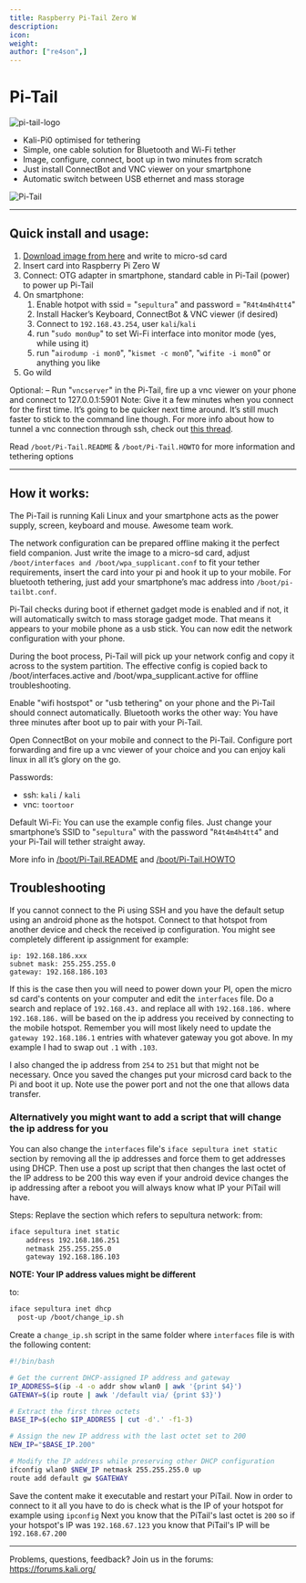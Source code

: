 ```yaml
---
title: Raspberry Pi-Tail Zero W
description:
icon:
weight:
author: ["re4son",]
---
```


# Pi-Tail

![pi-tail-logo](images/pi-tail-logo.png)

- Kali-Pi0 optimised for tethering
- Simple, one cable solution for Bluetooth and Wi-Fi tether
- Image, configure, connect, boot up in two minutes from scratch
- Just install ConnectBot and VNC viewer on your smartphone
- Automatic switch between USB ethernet and mass storage

![Pi-Tail](images/pi-tail-demo.jpg)

- - -

## Quick install and usage:

1. [Download image from here](/get-kali/#kali-arm) and write to micro-sd card
2. Insert card into Raspberry Pi Zero W
3. Connect: OTG adapter in smartphone, standard cable in Pi-Tail (power) to power up Pi-Tail
4. On smartphone:
   1. Enable hotpot with ssid = "`sepultura`" and password = "`R4t4m4h4tt4`"
   2. Install Hacker’s Keyboard, ConnectBot & VNC viewer (if desired)
   3. Connect to `192.168.43.254`, user `kali`/`kali`
   4. run "`sudo mon0up`" to set Wi-Fi interface into monitor mode (yes, while using it)
   5. run "`airodump -i mon0`", "`kismet -c mon0`", "`wifite -i mon0`" or anything you like
5. Go wild

Optional:
– Run "`vncserver`" in the Pi-Tail, fire up a vnc viewer on your phone and connect to 127.0.0.1:5901
Note: Give it a few minutes when you connect for the first time. It’s going to be quicker next time around. It’s still much faster to stick to the command line though.
For more info about how to tunnel a vnc connection through ssh, check out [this thread](https://whitedome.com.au/re4son/topic/vnc/).

Read `/boot/Pi-Tail.README` & `/boot/Pi-Tail.HOWTO` for more information and tethering options

- - -

## How it works:

The Pi-Tail is running Kali Linux and your smartphone acts as the power supply, screen, keyboard and mouse. Awesome team work.

The network configuration can be prepared offline making it the perfect field companion.
Just write the image to a micro-sd card, adjust `/boot/interfaces and /boot/wpa_supplicant.conf` to fit your tether requirements, insert the card into your pi and hook it up to your mobile. For bluetooth tethering, just add your smartphone’s mac address into `/boot/pi-tailbt.conf`.

Pi-Tail checks during boot if ethernet gadget mode is enabled and if not, it will automatically switch to mass storage gadget mode. That means it appears to your mobile phone as a usb stick. You can now edit the network configuration with your phone.

During the boot process, Pi-Tail will pick up your network config and copy it across to the system partition. The effective config is copied back to /boot/interfaces.active and /boot/wpa_supplicant.active for offline troubleshooting.

Enable "wifi hostspot" or "usb tethering" on your phone and the Pi-Tail should connect automatically. Bluetooth works the other way: You have three minutes after boot up to pair with your Pi-Tail.

Open ConnectBot on your mobile and connect to the Pi-Tail. Configure port forwarding and fire up a vnc viewer of your choice and you can enjoy kali linux in all it’s glory on the go.

Passwords:  
- ssh: `kali` / `kali`
- vnc: `toortoor`
  
Default Wi-Fi:
You can use the example config files. Just change your smartphone’s SSID to "`sepultura`" with the password "`R4t4m4h4tt4`" and your Pi-Tail will tether straight away.

More info in [/boot/Pi-Tail.README](https://github.com/Re4son/RPi-Tweaks/blob/master/pi-tail/Pi-Tail.README) and [/boot/Pi-Tail.HOWTO](https://github.com/Re4son/RPi-Tweaks/blob/master/pi-tail/Pi-Tail.HOWTO)  

## Troubleshooting

If you cannot connect to the Pi using SSH and you have the default setup using an android phone as the hotspot.
Connect to that hotspot from another device and check the received ip configuration.
You might see completely different ip assignment for example:

```
ip: 192.168.186.xxx
subnet mask: 255.255.255.0
gateway: 192.168.186.103
```

If this is the case then you will need to power down your PI, open the micro sd card's contents on your computer and edit the `interfaces` file.
Do a search and replace of `192.168.43.` and replace all with `192.168.186.` where `192.168.186.` will be based on the ip address you received by connecting to the mobile hotspot.
Remember you will most likely need to update the `gateway 192.168.186.1` entries with whatever gateway you got above. In my example I had to swap out `.1` with `.103`.

I also changed the ip address from `254` to `251` but that might not be necessary.
Once you saved the changes put your microsd card back to the Pi and boot it up. Note use the power port and not the one that allows data transfer.

### Alternatively you might want to add a script that will change the ip address for you

You can also change the `interfaces` file's `iface sepultura inet static` section by removing all the ip addresses and force them to get addresses using DHCP. Then use a post up script that then changes the last octet of the IP address to be 200 this way even if your android device changes the ip addressing after a reboot you will always know what IP your PiTail will have.

Steps:
Replave the section which refers to sepultura network:
from:

```sh
iface sepultura inet static
    address 192.168.186.251
    netmask 255.255.255.0
    gateway 192.168.186.103
```

**NOTE: Your IP address values might be different**

to:

```sh
iface sepultura inet dhcp
  post-up /boot/change_ip.sh
```

Create a `change_ip.sh` script in the same folder where `interfaces` file is with the following content:

```sh
#!/bin/bash

# Get the current DHCP-assigned IP address and gateway
IP_ADDRESS=$(ip -4 -o addr show wlan0 | awk '{print $4}')
GATEWAY=$(ip route | awk '/default via/ {print $3}')

# Extract the first three octets
BASE_IP=$(echo $IP_ADDRESS | cut -d'.' -f1-3)

# Assign the new IP address with the last octet set to 200
NEW_IP="$BASE_IP.200"

# Modify the IP address while preserving other DHCP configuration
ifconfig wlan0 $NEW_IP netmask 255.255.255.0 up
route add default gw $GATEWAY
```

Save the content make it executable and restart your PiTail.
Now in order to connect to it all you have to do is check what is the IP of your hotspot for example using `ipconfig`
Next you know that the PiTail's last octet is `200` so if your hotspot's IP was `192.168.67.123` you know that PiTail's IP will be `192.168.67.200`

- - -

Problems, questions, feedback? Join us in the forums: https://forums.kali.org/
